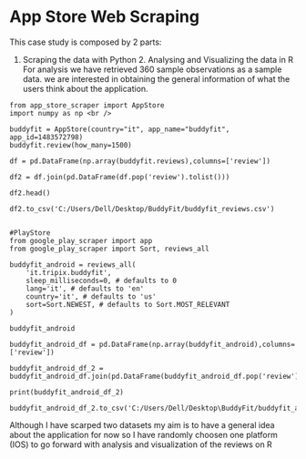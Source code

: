 # App Store Web Scraping


This case study is composed by 2 parts: <br />


1. Scraping the data with Python 2. Analysing and Visualizing the data in R <br />
For analysis we have retrieved 360 sample observations as a sample data. we are interested in obtaining the general information of what the users think about the application.<br />
```
from app_store_scraper import AppStore
import numpy as np <br />

buddyfit = AppStore(country="it", app_name="buddyfit", app_id=1483572798)
buddyfit.review(how_many=1500)

df = pd.DataFrame(np.array(buddyfit.reviews),columns=['review'])

df2 = df.join(pd.DataFrame(df.pop('review').tolist()))

df2.head()

df2.to_csv('C:/Users/Dell/Desktop/BuddyFit/buddyfit_reviews.csv')


#PlayStore
from google_play_scraper import app
from google_play_scraper import Sort, reviews_all

buddyfit_android = reviews_all(
    'it.tripix.buddyfit',
    sleep_milliseconds=0, # defaults to 0
    lang='it', # defaults to 'en'
    country='it', # defaults to 'us'
    sort=Sort.NEWEST, # defaults to Sort.MOST_RELEVANT
)

buddyfit_android

buddyfit_android_df = pd.DataFrame(np.array(buddyfit_android),columns=['review'])

buddyfit_android_df_2 = buddyfit_android_df.join(pd.DataFrame(buddyfit_android_df.pop('review').tolist()))

print(buddyfit_android_df_2)

buddyfit_android_df_2.to_csv('C:/Users/Dell/Desktop\BuddyFit/buddyfit_android_reviews.csv')
```

Although I have scarped two datasets my aim is to have a general idea about the application for now so I have randomly choosen one platform (IOS) to go forward with analysis and visualization of the reviews on R <br />

